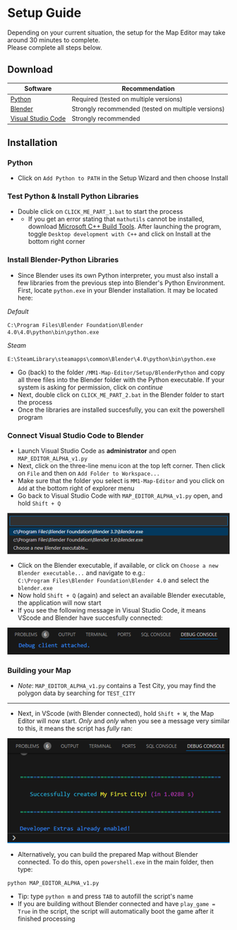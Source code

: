 # Setup Guide

Depending on your current situation, the setup for the Map Editor may take around 30 minutes to complete.  
Please complete all steps below.

## Download

| Software                                        | Recommendation                   |
|-------------------------------------------------|----------------------------------|
| [Python](https://www.python.org/downloads/)     | Required (tested on multiple versions) |
| [Blender](https://www.blender.org/download/)    | Strongly recommended (tested on multiple versions) |
| [Visual Studio Code](https://code.visualstudio.com/download) | Strongly recommended            |

## Installation
### Python
* Click on `Add Python to PATH` in the Setup Wizard and then choose Install

### Test Python & Install Python Libraries
* Double click on `CLICK_ME_PART_1.bat` to start the process
* * If you get an error stating that `mathutils` cannot be installed, download [Microsoft C++ Build Tools](https://visualstudio.microsoft.com/visual-cpp-build-tools/). After launching the program, toggle `Desktop development with C++` and click on Install at the bottom right corner

### Install Blender-Python Libraries
* Since Blender uses its own Python interpreter, you must also install a few libraries from the previous step into Blender's Python Environment. First, locate `python.exe` in your Blender installation. It may be located here:

*Default*  
```
C:\Program Files\Blender Foundation\Blender 4.0\4.0\python\bin\python.exe 
```	
*Steam*
```
E:\SteamLibrary\steamapps\common\Blender\4.0\python\bin\python.exe
```
			
* Go (back) to the folder `/MM1-Map-Editor/Setup/BlenderPython` and copy all three files into the Blender folder with the Python executable. If your system is asking for permission, click on *continue*			
* Next, double click on `CLICK_ME_PART_2.bat` in the Blender folder to start the process
* Once the libraries are installed succesfully, you can exit the powershell program
				
### Connect Visual Studio Code to Blender
* Launch Visual Studio Code as **administrator** and open `MAP_EDITOR_ALPHA_v1.py`
* Next, click on the three-line menu icon at the top left corner. Then click on `File` and then on `Add Folder to Workspace...` 
* Make sure that the folder you select is `MM1-Map-Editor` and you click on `Add` at the bottom right of explorer menu
* Go back to Visual Studio Code with `MAP_EDITOR_ALPHA_v1.py` open, and hold `Shift + Q`

![Preview](Screenshots/OPEN_BLENDER_EXE_VIA_VSCODE.png)

* Click on the Blender executable, if available, or click on `Choose a new Blender executable...` and navigate to e.g.:  
`C:\Program Files\Blender Foundation\Blender 4.0` and select the `blender.exe`
* Now hold `Shift + Q` (again) and select an available Blender executable, the application will now start
* If you see the following message in Visual Studio Code, it means VScode and Blender have succesfully connected:

![Preview](Screenshots/SUCCES_VSCODE_CONNECT_TO_BLENDER.png)

### Building your Map

* *Note*: `MAP_EDITOR_ALPHA_v1.py` contains a Test City, you may find the polygon data by searching for `TEST_CITY`
-----------------------------------
* Next, in VScode (with Blender connected), hold `Shift + W`, the Map Editor will now start. *Only* and *only* when you see a message very similar to this, it means the script has *fully* ran:

![Preview](Screenshots//SUCCES_RAN_PYTHON_BLENDER_CODE.png)

* Alternatively, you can build the prepared Map without Blender connected. To do this, open `powershell.exe` in the main folder, then type:
```shell
python MAP_EDITOR_ALPHA_v1.py 
```

* Tip: type `python m` and press `TAB` to autofill the script's name
* If you are building without Blender connected and have `play_game = True` in the script, the script will automatically boot the game after it finished processing
